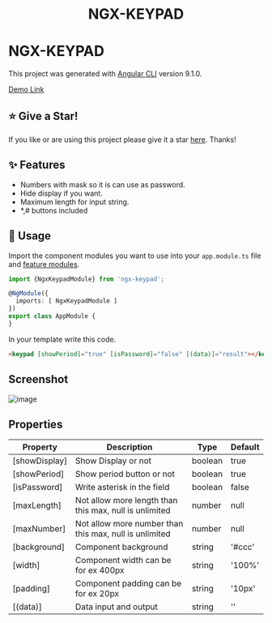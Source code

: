 <h1 align="center">
NGX-KEYPAD
</h1>

# NGX-KEYPAD

This project was generated with [Angular CLI](https://github.com/angular/angular-cli) version 9.1.0.

[Demo Link](https://keypad-angular.netlify.app/)

## :star: Give a Star!
If you like or are using this project please give it a star [here](https://github.com/MrHassanKhan/keypad-angular). Thanks!

## ✨ Features

- Numbers with mask so it is can use as password.
- Hide display if you want.
- Maximum length for input string.
- *,# buttons included

## 🔨 Usage

Import the component modules you want to use into your `app.module.ts` file and [feature modules](https://angular.io/guide/feature-modules).

```ts
import {NgxKeypadModule} from 'ngx-keypad';

@NgModule({
  imports: [ NgxKeypadModule ]
})
export class AppModule {
}
```

In your template write this code.
```html
<keypad [showPeriod]="true" [isPassword]="false" [(data)]="result"></keypad>
```

## Screenshot

![image](https://user-images.githubusercontent.com/23718443/216028355-41d18056-b973-4d84-99bf-895b17fb9e3f.png)


## Properties

| Property | Description | Type | Default |
| --- | --- | --- | --- |
| [showDisplay] | Show Display or not | boolean | true |
| [showPeriod] | Show period button or not | boolean | true |
| [isPassword] | Write asterisk in the field | boolean | false |
| [maxLength] | Not allow more length than this max, null is unlimited | number | null |
| [maxNumber] | Not allow more number than this max, null is unlimited | number | null |
| [background] | Component background | string | '#ccc' |
| [width] | Component width can be for ex 400px | string | '100%' |
| [padding] | Component padding can be for ex 20px | string | '10px' |
| [(data)] | Data input and output | string | '' |
